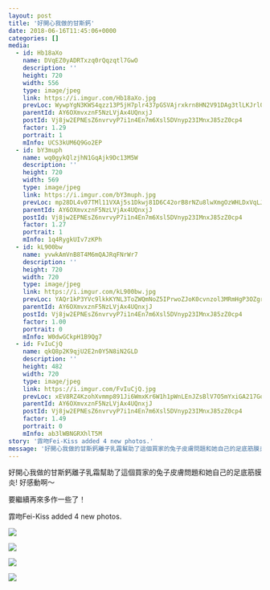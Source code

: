 ```yaml
---
layout: post
title: '好開心我做的甘斯鈣' 
date: 2018-06-16T11:45:06+0000 
categories: [] 
media:
  - id: Hb18aXo
    name: DVqEZ0yADRTxzq0rQqzqtl7GwO
    description: ''   
    height: 720
    width: 556
    type: image/jpeg
    link: https://i.imgur.com/Hb18aXo.jpg
    prevLoc: WywpYgN3KWS4qzz13P5jH7plr437pGSVAjrxkrn8HN2V91DAg3tlLKJrl0l1tqXJ0Yj97DtRwGk47rqLU4jpYzXPokTRQLyK371lHkYMm25wy5FpvMM7QljDCgRpl84MlzFo2vEpL7BDtMrQ7GoJ05SKNWAyloYvckxo7zqqZVtEpl7Xm22McZWOG4ZNrDcM6AvLXDxxs5EmqvlPB8t1wZOyq7wVh7X6jQDZ1rtNyGWMNQY8i4EAGxDAZmIjVWP8GOWm
    parentId: AY6OXmvxznF5NzLVjAx4UQnxjJ
    postId: Vj8jw2EPNEsZ6nvrvyP7i1n4En7m6Xsl5DVnyp23IMnxJ85zZ0cp4
    factor: 1.29
    portrait: 1
    mInfo: UCS3kUM6Q9Go2EP
  - id: bY3muph
    name: wq0gykQlzjhN1GqAjk9Dc13M5W
    description: ''   
    height: 720
    width: 569
    type: image/jpeg
    link: https://i.imgur.com/bY3muph.jpg
    prevLoc: mp28DL4v07TMl11VXAj5s1Dkwj81D6C42orB8rNZu8lwXmgOzWHLDxVqLJLEcOm27Dw54Mhx5wlOM1z9c601OqjjlWhr9o1EqYoRt78oqDZD9MCjQLLwqV1kH6A7oENA6KHRMLr7Aq38c5VgJ5QN15HLGvgNqvE6S9QglXwwYvSOoZ014rr7hZOG9BZPg1u1KmKxD7zPHq30GxgNYJsNZo6QXEgvcjZzXvyD4PsXQMgZKKpGtgk2Mzq2Wntqo12qBWoY
    parentId: AY6OXmvxznF5NzLVjAx4UQnxjJ
    postId: Vj8jw2EPNEsZ6nvrvyP7i1n4En7m6Xsl5DVnyp23IMnxJ85zZ0cp4
    factor: 1.27
    portrait: 1
    mInfo: 1q4RygkUIv7zKPh
  - id: kL900bw
    name: yvwkAmVnB8T4M6mQAJRqFNrWr7
    description: ''   
    height: 720
    width: 720
    type: image/jpeg
    link: https://i.imgur.com/kL900bw.jpg
    prevLoc: YAQr1kP3YVc9lkkKYNL3ToZWQmNoZ5IPrwoZJoK0cvnzol3MRmHgP3OZgrgLTPGLRq07M4uWMK85mzVQfBvOQV0pGRCoEA00AOY5sLyx1JBJxkTQ1YYOOnqRhQoqO83qjlszVWDp045BH9m57R4lRQsYv8AJg8O2F4Pr9BKKV1S7gxm2q55JT75pBN7pNMuX3R5z0Q1EsQWLw0WLMvIKRWBlRXNps9ZJvy9JQYSJZGJAMXmAfYq30Gm3EnFLlg1wlMol
    parentId: AY6OXmvxznF5NzLVjAx4UQnxjJ
    postId: Vj8jw2EPNEsZ6nvrvyP7i1n4En7m6Xsl5DVnyp23IMnxJ85zZ0cp4
    factor: 1.00
    portrait: 0
    mInfo: W0dwGCkpH1B9Qg7
  - id: FvIuCjQ
    name: qkQ8p2K9qjU2E2n0Y5N8iN2GLD
    description: ''   
    height: 482
    width: 720
    type: image/jpeg
    link: https://i.imgur.com/FvIuCjQ.jpg
    prevLoc: xEV8RZ4KzohXvmmp891Ji6WmxKr6W1h1pWnLEnJZsBlV7O5mYxiGA217GoGnIgN5OBE3Dpi23mkMy4LpuLmyr0oDVBfZKjlB9EyqH28v1MXqxvhwp00qqQMkImBKwMkVzKCzxrKLKzJvSJWpY0VP7KTLEjXmPLgVcQZ2Xo88GwhPEJ41kXXmUWX4RBW445H3lEpWg972tRZrgkwo89ioQV99g9W7S7rL1omj0MiGgkKv87EMIovVjEYV1ktozMXqmyOE
    parentId: AY6OXmvxznF5NzLVjAx4UQnxjJ
    postId: Vj8jw2EPNEsZ6nvrvyP7i1n4En7m6Xsl5DVnyp23IMnxJ85zZ0cp4
    factor: 1.49
    portrait: 0
    mInfo: ab3lWBNGRXhlT5M
story: '霏吻Fei-Kiss added 4 new photos.'  
message: '好開心我做的甘斯鈣離子乳霜幫助了這個買家的兔子皮膚問題和她自己的足底筋膜炎! 好感動啊～    要繼續再來多作一些了！'  
---
```


好開心我做的甘斯鈣離子乳霜幫助了這個買家的兔子皮膚問題和她自己的足底筋膜炎! 好感動啊～  
  
要繼續再來多作一些了！
 
 
[//]: #story:
霏吻Fei-Kiss added 4 new photos.


[//]: #media:  
<a href="https://i.imgur.com/Hb18aXo.jpg"><img class="postImage" src="https://i.imgur.com/Hb18aXoh.jpg" />  
</a>    

<a href="https://i.imgur.com/bY3muph.jpg"><img class="postImage" src="https://i.imgur.com/bY3muphh.jpg" />  
</a>    

<a href="https://i.imgur.com/kL900bw.jpg"><img class="postImage" src="https://i.imgur.com/kL900bwh.jpg" />  
</a>    

<a href="https://i.imgur.com/FvIuCjQ.jpg"><img class="postImage" src="https://i.imgur.com/FvIuCjQh.jpg" />  
</a>   
